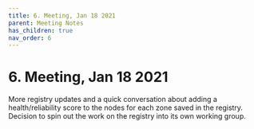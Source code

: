 ```yaml
---
title: 6. Meeting, Jan 18 2021
parent: Meeting Notes
has_children: true
nav_order: 6
---
```


# 6. Meeting, Jan 18 2021

More registry updates and a quick conversation about adding a health/reliability score to the nodes for each zone saved in the registry.
Decision to spin out the work on the registry into its own working group.